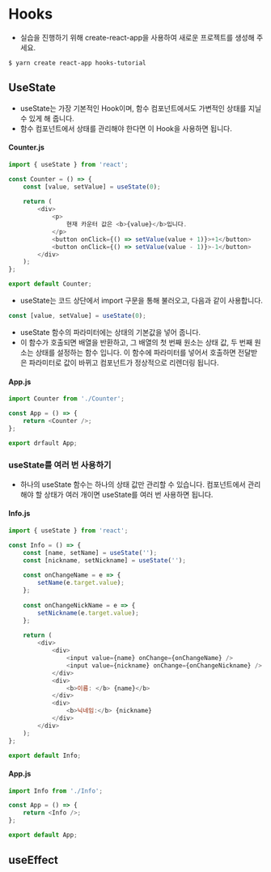 # Hooks

- 실습을 진행하기 위해 create-react-app을 사용하여 새로운 프로젝트를 생성해 주세요.

```
$ yarn create react-app hooks-tutorial
```

## UseState 

- useState는 가장 기본적인 Hook이며, 함수 컴포넌트에서도 가변적인 상태를 지닐 수 있게 해 줍니다.
- 함수 컴포넌트에서 상태를 관리해야 한다면 이 Hook을 사용하면 됩니다.

#### Counter.js

```javascript
import { useState } from 'react';

const Counter = () => {
	const [value, setValue] = useState(0);
	
	return (
		<div>
			<p>
				현재 카운터 값은 <b>{value}</b>입니다.
			</p>
			<button onClick={() => setValue(value + 1)}>+1</button>
			<button onClick={() => setValue(value - 1)}>-1</button>
		</div>
	);
};

export default Counter;
```

- useState는 코드 상단에서 import 구문을 통해 불러오고, 다음과 같이 사용합니다.

```javascript
const [value, setValue] = useState(0);
```

- useState 함수의 파라미터에는 상태의 기본값을 넣어 줍니다. 
- 이 함수가 호출되면 배열을 반환하고, 그 배열의 첫 번째 원소는 상태 값, 두 번째 원소는 상태를 설정하는 함수 입니다. 이 함수에 파라미터를 넣어서 호출하면 전달받은 파라미터로 값이 바뀌고 컴포넌트가 정상적으로 리렌더링 됩니다.

#### App.js

```javascript
import Counter from './Counter';

const App = () => {
	return <Counter />;
};

export drfault App;
```

### useState를 여러 번 사용하기

- 하나의 useState 함수는 하나의 상태 값만 관리할 수 있습니다. 컴포넌트에서 관리해야 할 상태가 여러 개이면 useState를 여러 번 사용하면 됩니다.

#### Info.js

```javascript
import { useState } from 'react';

const Info = () => {
	const [name, setName] = useState('');
	const [nickname, setNickname] = useState('');
	
	const onChangeName = e => {
		setName(e.target.value);
	};
	
	const onChangeNickName = e => {
		setNickname(e.target.value);
	};
	
	return (
		<div>
			<div>
				<input value={name} onChange={onChangeName} />
				<input value={nickname} onChange={onChangeNickname} />
			</div>
			<div>
				<b>이름: </b> {name}</b>
			</div>
			<div>
				<b>닉네임:</b> {nickname}
			</div>
		</div>
	);
};

export default Info;
```

#### App.js 

```javascript
import Info from './Info';

const App = () => {
	return <Info />;
};

export default App;
```

## useEffect

